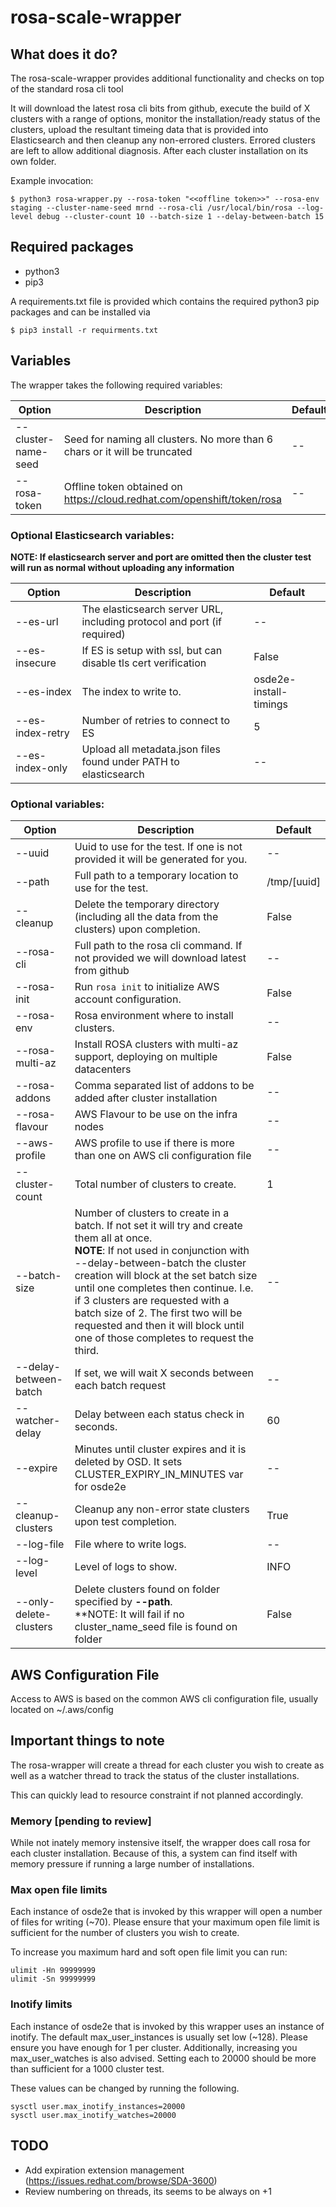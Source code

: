 # rosa-scale-wrapper

## What does it do?

The rosa-scale-wrapper provides additional functionality and checks on top of the standard rosa cli tool

It will download the latest rosa cli bits from github, execute the build
of X clusters with a range of options, monitor the installation/ready status of the clusters,
upload the resultant timeing data that is provided into Elasticsearch and then cleanup any
non-errored clusters. Errored clusters are left to allow additional diagnosis.
After each cluster installation
on its own folder.

Example invocation:

```
$ python3 rosa-wrapper.py --rosa-token "<<offline token>>" --rosa-env staging --cluster-name-seed mrnd --rosa-cli /usr/local/bin/rosa --log-level debug --cluster-count 10 --batch-size 1 --delay-between-batch 15
```

## Required packages

- python3
- pip3

A requirements.txt file is provided which contains the required python3 pip packages and can be installed via

```
$ pip3 install -r requirments.txt
```

## Variables

The wrapper takes the following required variables:

| Option | Description | Default |
|--------|-------------|---------|
| --cluster-name-seed| Seed for naming all clusters. No more than 6 chars or it will be truncated | -- |
| --rosa-token | Offline token obtained on https://cloud.redhat.com/openshift/token/rosa | -- |

### Optional Elasticsearch variables:

**NOTE: If elasticsearch server and port are omitted then the cluster test will run as normal
without uploading any information**

| Option | Description | Default |
|--------|-------------|---------|
| --es-url | The elasticsearch server URL, including protocol and port (if required)| -- |
| --es-insecure | If ES is setup with ssl, but can disable tls cert verification | False |
| --es-index | The index to write to. | osde2e-install-timings |
| --es-index-retry | Number of retries to connect to ES | 5 |
| --es-index-only | Upload all metadata.json files found under PATH to elasticsearch | -- |

### Optional variables:

| Option | Description | Default |
|--------|-------------|---------|
| --uuid | Uuid to use for the test. If one is not provided it will be generated for you. | -- |
| --path | Full path to a temporary location to use for the test. | /tmp/[uuid] |
| --cleanup | Delete the temporary directory (including all the data from the clusters) upon completion. | False |
| --rosa-cli | Full path to the rosa cli command. If not provided we will download latest from github | -- |
| --rosa-init | Run `rosa init` to initialize AWS account configuration. | False |
| --rosa-env | Rosa environment where to install clusters. | -- |
| --rosa-multi-az | Install ROSA clusters with multi-az support, deploying on multiple datacenters | False |
| --rosa-addons | Comma separated list of addons to be added after cluster installation | -- |
| --rosa-flavour | AWS Flavour to be use on the infra nodes | -- |
| --aws-profile | AWS profile to use if there is more than one on AWS cli configuration file | -- |
| --cluster-count | Total number of clusters to create. | 1 |
| --batch-size | Number of clusters to create in a batch. If not set it will try and create them all at once. <br>**NOTE**: If not used in conjunction with --delay-between-batch the cluster creation will block at the set batch size until one completes then continue. I.e. if 3 clusters are requested with a batch size of 2. The first two will be requested and then it will block until one of those completes to request the third. | -- |
| --delay-between-batch | If set, we will wait X seconds between each batch request | -- |
| --watcher-delay | Delay between each status check in seconds. | 60 |
| --expire | Minutes until cluster expires and it is deleted by OSD. It sets CLUSTER_EXPIRY_IN_MINUTES var for osde2e | -- |
| --cleanup-clusters | Cleanup any non-error state clusters upon test completion. | True |
| --log-file | File where to write logs. | -- |
| --log-level | Level of logs to show. | INFO |
| --only-delete-clusters | Delete clusters found on folder specified by **--path**.<br>**NOTE: It will fail if no cluster_name_seed file is found on folder | False |

## AWS Configuration File

Access to AWS is based on the common AWS cli configuration file, usually located on ~/.aws/config

## Important things to note

The rosa-wrapper will create a thread for each cluster you wish to create as well as a watcher thread to track
the status of the cluster installations.

This can quickly lead to resource constraint if not planned accordingly.

### Memory [pending to review]

While not inately memory instensive itself, the wrapper does call rosa for each cluster installation. Because of
this, a system can find itself with memory pressure if running a large number of installations.

### Max open file limits

Each instance of osde2e that is invoked by this wrapper will open a number of files for writing (~70). Please ensure
that your maximum open file limit is sufficient for the number of clusters you wish to create.

To increase you maximum hard and soft open file limit you can run:

```
ulimit -Hn 99999999
ulimit -Sn 99999999
```

### Inotify limits

Each instance of osde2e that is invoked by this wrapper uses an instance of inotify. The default max_user_instances
is usually set low (~128). Please ensure you have enough for 1 per cluster. Additionally, increasing you max_user_watches
is also advised. Setting each to 20000 should be more than sufficient for a 1000 cluster test.

These values can be changed by running the following.

```
sysctl user.max_inotify_instances=20000
sysctl user.max_inotify_watches=20000
```

## TODO
- Add expiration extension management (https://issues.redhat.com/browse/SDA-3600)
- Review numbering on threads, its seems to be always on +1
